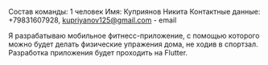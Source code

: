 Состав команды: 1 человек
Имя: Куприянов Никита
Контактные данные: +79831607928, kupriyanov125@gmail.com - email

Я разрабатываю мобильное фитнесс-приложение, с помощью которого можно будет делать физические упражения дома, не ходив в спортзал. Разработка приложения будет проходить на Flutter. 
